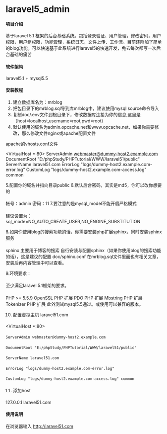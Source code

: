 # laravel5_admin

#### 项目介绍
基于laravel 5.1 框架的后台基础系统。包括登录验证、用户管理，修改密码，用户权限，用户组权限，功能管理，系统日志，文件上传、工作流。目前还附加了简单的blog功能。可以快速基于此系统进行laravel5的快速开发，免去每次都写一次后台基础的痛苦

#### 软件架构
laravel5.1 + mysql5.5


#### 安装教程

1. 建立数据库名为：mrblog
2. 把包目录下的mrblog.sql导到库mrblog中，建议使用mysql source命令导入
3. 复制doc/.env文件到根目录下，修改数据库连接为你的信息,这里是（host=localhost,username=root,pwd=root）
4. 默认使用的域名为admin.opcache.net和www.opcache.net，如果你需要修改，那么修改文件nginx或apache配置文件

apache的vhosts.conf文件

<VirtualHost *:80>
    ServerAdmin webmaster@dummy-host2.example.com
    DocumentRoot "E:/phpStudy/PHPTutorial/WWW/laravel51/public"
    ServerName laravel51.com
    ErrorLog "logs/dummy-host2.example.com-error.log"
    CustomLog "logs/dummy-host2.example.com-access.log" common
</VirtualHost>

5.配置你的域名并指向目录public
6.默认后台密码，其实是md5，你可以改你想要的
####
帐号：admin
密码：11
7.要注意的是mysql_model不能开启严格模式
####
建议设置为：sql_mode=NO_AUTO_CREATE_USER,NO_ENGINE_SUBSTITUTION

8.如果你使用blog的搜索功能的话，你需要安装php扩展sphinx，同时安装sphinx服务
####
sphinx 主要用于博客的搜索
自行安装与配置sphinx（如果你使用blog的搜索功能的话），这是建议的配置 doc/sphinx.conf
在mrblog.sql文件里面也有相关文章，安装后再内容管理中可以查看。

9.环境要求：
####
至少满足laravel 5.1框架的要求。
####
PHP >= 5.5.9
OpenSSL PHP 扩展
PDO PHP 扩展
Mbstring PHP 扩展
Tokenizer PHP 扩展
此外测试mysql5.5通过。或使用可以兼容的版本。

10. 配置虚拟主机 laravel51.com
####
<VirtualHost *:80>
####
    ServerAdmin webmaster@dummy-host2.example.com
####
    DocumentRoot "E:/phpStudy/PHPTutorial/WWW/laravel51/public"
####
    ServerName laravel51.com
####
    ErrorLog "logs/dummy-host2.example.com-error.log"
####
    CustomLog "logs/dummy-host2.example.com-access.log" common
####
</VirtualHost>


11. 添加host
####
127.0.0.1  laravel51.com

#### 使用说明

在浏览器输入 http://laravel51.com
